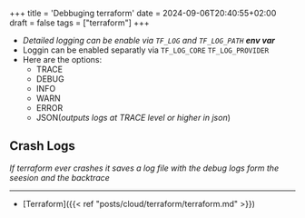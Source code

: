 +++
title = 'Debbuging terraform'
date = 2024-09-06T20:40:55+02:00
draft = false
tags = ["terraform"]
+++
- *Detailed logging can be enable via `TF_LOG` and `TF_LOG_PATH` **env var*** 
- Loggin can be enabled separatly via `TF_LOG_CORE` `TF_LOG_PROVIDER`
- Here are the options:
    - TRACE
    - DEBUG
    - INFO
    - WARN
    - ERROR
    - JSON(*outputs logs at TRACE level or higher in json*)
## Crash Logs
*If terraform ever crashes it saves a log file with the debug logs form the seesion and the backtrace*

--- 
- [Terraform]({{< ref "posts/cloud/terraform/terraform.md" >}})
